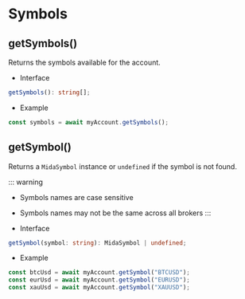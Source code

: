 # Symbols
## getSymbols()
Returns the symbols available for the account.
- Interface
```typescript
getSymbols(): string[];
```
- Example
```javascript
const symbols = await myAccount.getSymbols();
```


## getSymbol()
Returns a `MidaSymbol` instance or `undefined` if the symbol is not found.

::: warning
- Symbols names are case sensitive
- Symbols names may not be the same across all brokers
:::

- Interface
```typescript
getSymbol(symbol: string): MidaSymbol | undefined;
```
- Example
```javascript
const btcUsd = await myAccount.getSymbol("BTCUSD");
const eurUsd = await myAccount.getSymbol("EURUSD");
const xauUsd = await myAccount.getSymbol("XAUUSD");
```
